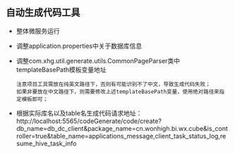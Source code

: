 ## 自动生成代码工具
- 整体微服务运行
- 调整application.properties中关于数据库信息

- 调整com.xhg.util.generate.utils.CommonPageParser类中templateBasePath模板变量地址
  ```
  注意项目工具需放在纯英文路径下，否则有可能识别不了中文，导致生成代码失败；
  如果非要放在中文路径下，则需要修改上述templateBasePath变量，使用绝对路径来指定模板即可；
  ```

- 根据实际库名以及table名生成代码请求地址：http://localhost:5565/codeGenerate/code/create?db_name=db_dc_client&package_name=cn.wonhigh.bi.wx.cube&is_controller=true&table_name=applications_message,client_task_status_log,resume_hive_task_info